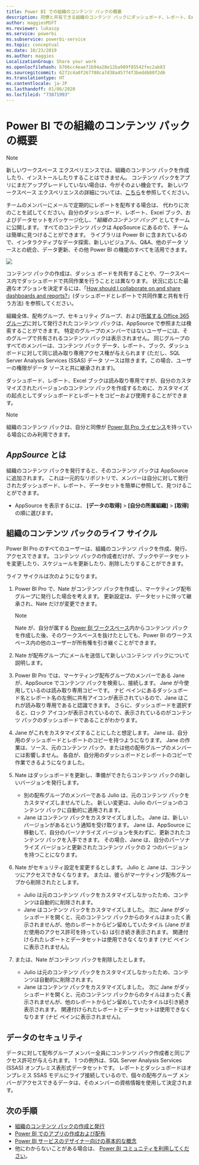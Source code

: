 ```yaml
---
title: Power BI での組織のコンテンツ パックの概要
description: 同僚と共有できる組織のコンテンツ パックにダッシュボード、レポート、Excel ブック、データセットをパッケージ化する方法について説明します。
author: maggiesMSFT
ms.reviewer: lukaszp
ms.service: powerbi
ms.subservice: powerbi-service
ms.topic: conceptual
ms.date: 10/23/2019
ms.author: maggies
LocalizationGroup: Share your work
ms.openlocfilehash: b766cc4eae71b94a28e12ba989f85542fec2ab83
ms.sourcegitcommit: 6272c4a0f267708ca7d38a45774f3bedd680f2d6
ms.translationtype: HT
ms.contentlocale: ja-JP
ms.lasthandoff: 01/06/2020
ms.locfileid: "73871993"
---
```

# <a name="intro-to-organizational-content-packs-in-power-bi"></a>Power BI での組織のコンテンツ パックの概要
> [!NOTE]
> 新しいワークスペース エクスペリエンスでは、組織のコンテンツ パックを作成したり、インストールしたりすることはできません。 コンテンツ パックをアプリにまだアップグレードしていない場合は、今がそのよい機会です。 新しいワークスペース エクスペリエンスの詳細については、[こちら](service-create-the-new-workspaces.md)を参照してください。
> 

チームのメンバーにメールで定期的にレポートを配布する場合は、 代わりに次のことを試してください。自分のダッシュボード、レポート、Excel ブック、およびデータセットをパッケージ化し、"*組織のコンテンツ パック*" としてチームに公開します。 すべてのコンテンツ パックは AppSource にあるので、チームは簡単に見つけることができます。 ライブラリは Power BI に含まれているので、インタラクティブなデータ探索、新しいビジュアル、Q&A、他のデータ ソースとの統合、データ更新、その他 Power BI の機能のすべてを活用できます。

![](media/service-organizational-content-pack-introduction/power-bi-org-content-packs.png)

コンテンツ パックの作成は、ダッシュ ボードを共有することや、ワークスペース内でダッシュボードで共同作業を行うこととは異なります。 状況に応じた最適なオプションを決定するには、「[How should I collaborate on and share dashboards and reports?](service-how-to-collaborate-distribute-dashboards-reports.md)」(ダッシュボードとレポートで共同作業と共有を行う方法) を参照してください。 

組織全体、配布グループ、セキュリティ グループ、および[所属する Office 365 グループ](https://support.office.com/article/Create-a-group-in-Office-365-7124dc4c-1de9-40d4-b096-e8add19209e9)に対して発行されたコンテンツ パックは、AppSource で参照または検索することができます。 特定のグループのメンバーではないユーザーには、そのグループで共有されるコンテンツ パックは表示されません。 同じグループのすべてのメンバーは、コンテンツ パック データ、レポート、ブック、ダッシュボードに対して同じ読み取り専用アクセス権が与えられます (ただし、SQL Server Analysis Services (SSAS) データ ソースは除きます。この場合、ユーザーの権限がデータ ソースと共に継承されます)。

ダッシュボード、レポート、Excel ブックは読み取り専用ですが、自分のカスタマイズされたバージョンのコンテンツ パックを作成するために、カスタマイズの起点としてダッシュボードとレポートをコピーおよび使用することができます。

> [!NOTE]
> 組織のコンテンツ パックは、自分と同僚が [Power BI Pro ライセンス](service-features-license-type.md)を持っている場合にのみ利用できます。
> 
> 

## <a name="what-is-appsource"></a>*AppSource* とは
組織のコンテンツ パックを発行すると、そのコンテンツ パックは AppSource に追加されます。  これは一元的なリポジトリで、メンバーは自分に対して発行されたダッシュボード、レポート、データセットを簡単に参照して、見つけることができます。  

* AppSource を表示するには、 **[データの取得]**  >  **[自分の所属組織]**  >  **[取得]** の順に選びます。

## <a name="the-life-cycle-of-an-organizational-content-pack"></a>組織のコンテンツ パックのライフ サイクル
Power BI Pro のすべてのユーザーは、組織のコンテンツ パックを作成、発行、アクセスできます。 コンテンツ パックの作成者だけが、ブックやデータセットを変更したり、スケジュールを更新したり、削除したりすることができます。

ライフ サイクルは次のようになります。

1. Power BI Pro で、Nate がコンテンツ パックを作成し、マーケティング配布グループに発行した場合を考えます。 更新設定は、データセットに伴って継承され、Nate だけが変更できます。
   
   > [!NOTE]
   > Nate が、自分が属する [Power BI ワークスペース](service-create-distribute-apps.md)内からコンテンツ パックを作成した後、そのワークスペースを抜けたとしても、Power BI のワークスペース内の他のユーザーが所有権を引き継ぐことができます。
   > 
   > 
2. Nate が配布グループにメールを送信して新しいコンテンツ パックについて説明します。
3. Power BI Pro では、マーケティング配布グループのメンバーである Jane が、AppSource でコンテンツ パックを検索し、接続します。 Jane が今使用しているのは読み取り専用コピーです。 ナビ ペインにあるダッシュボード名とレポート名の左側に共有アイコンが表示されているので、Jane はこれが読み取り専用であると認識できます。 さらに、ダッシュボードを選択すると、ロック アイコンが表示されているので、表示されているのがコンテンツ パックのダッシュボードであることがわかります。 
4. Jane がこれをカスタマイズすることにしたと想定します。 Jane は、自分用のダッシュボードとレポートのコピーを持つようになります。 Jane の作業は、ソース、元のコンテンツ パック、または他の配布グループのメンバーには影響しません。 各自が、自分用のダッシュボードとレポートのコピーで作業できるようになりました。
5. Nate はダッシュボードを更新し、準備ができたらコンテンツ パックの新しいバージョンを発行します。
   
   * 別の配布グループのメンバーである Julio は、元のコンテンツ パックをカスタマイズしませんでした。 新しい変更は、Julio のバージョンのコンテンツ パックに自動的に適用されます。  
   * Jane はコンテンツ パックをカスタマイズしました。 Jane は、新しいバージョンがあるという通知を受け取ります。  Jane は、AppSource に移動して、自分のパーソナライズ バージョンを失わずに、更新されたコンテンツ パックを入手できます。 その場合、Jane は、自分のパーソナライズ バージョンと更新されたコンテンツ パックの 2 つのバージョンを持つことになります。
6. Nate がセキュリティ設定を変更するとします。 Julio と Jane は、コンテンツにアクセスできなくなります。 または、彼らがマーケティング配布グループから削除されたとします。
   
   * Julio は元のコンテンツ パックをカスタマイズしなかったため、コンテンツは自動的に削除されます。 
   * Jane はコンテンツ パックをカスタマイズしました。 次に Jane がダッシュボードを開くと、元のコンテンツ パックからのタイルはまったく表示されませんが、他のレポートからピン留めしていたタイル (Jane がまだ使用のアクセス許可を持っている) は引き続き表示されます。 関連付けられたレポートとデータセットは使用できなくなります (ナビ ペインに表示されません)。
7. または、Nate がコンテンツ パックを削除したとします。
   
   * Julio は元のコンテンツ パックをカスタマイズしなかったため、コンテンツは自動的に削除されます。 
   * Jane はコンテンツ パックをカスタマイズしました。 次に Jane がダッシュボードを開くと、元のコンテンツ パックからのタイルはまったく表示されませんが、他のレポートからピン留めしていたタイルは引き続き表示されます。 関連付けられたレポートとデータセットは使用できなくなります (ナビ ペインに表示されません)。

## <a name="data-security"></a>データのセキュリティ
データに対して配布グループ メンバー全員にコンテンツ パック作成者と同じアクセス許可が与えられます。 1 つの例外は、SQL Server Analysis Services (SSAS) オンプレミス表形式データセットです。 レポートとダッシュボードはオンプレミス SSAS モデルにライブ接続しているので、個々の配布グループ メンバーがアクセスできるデータは、そのメンバーの資格情報を使用して決定されます。

## <a name="next-steps"></a>次の手順
* [組織のコンテンツ パックの作成と発行](service-organizational-content-pack-create-and-publish.md)
* [Power BI でのアプリの作成および配布](service-create-distribute-apps.md) 
* [Power BI サービスのデザイナー向けの基本的な概念](service-basic-concepts.md)
* 他にわからないことがある場合は、 [Power BI コミュニティを利用してください](https://community.powerbi.com/)。

